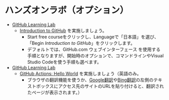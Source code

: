 # ハンズオンラボ（オプション）

- [GitHub Learning Lab](https://lab.github.com/) 
  - [Introduction to GitHub](https://lab.github.com/RSLUP/introduction-to-github) を実施しましょう。
    - Start free courseをクリックし、Languageで「日本語」を選び、「Begin *Introduction to GitHub*」をクリックします。
    - デフォルトでは、GitHub.com ウェブインターフェース を使用する手順となりますが、開始時のオプションで、コマンドラインやVisual Studio Codeを使う手順も選べます。
- [GitHub Learning Lab](https://lab.github.com/) 
  - [GitHub Actions: Hello World](https://lab.github.com/githubtraining/github-actions:-hello-world) を実施しましょう（英語のみ。
    - ブラウザの翻訳機能を使うか、[Google翻訳](https://translate.google.co.jp/?hl=ja&sl=auto&tl=en&op=translate)や[Bing翻訳](https://www.bing.com/translator?to=ja&setlang=ja)の左側のテキストボックスにアクセス先のサイトのURLを貼り付けると、翻訳されたページが表示されます。）